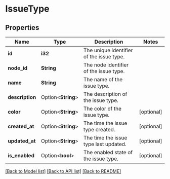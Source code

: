 # IssueType

## Properties

Name | Type | Description | Notes
------------ | ------------- | ------------- | -------------
**id** | **i32** | The unique identifier of the issue type. | 
**node_id** | **String** | The node identifier of the issue type. | 
**name** | **String** | The name of the issue type. | 
**description** | Option<**String**> | The description of the issue type. | 
**color** | Option<**String**> | The color of the issue type. | [optional]
**created_at** | Option<**String**> | The time the issue type created. | [optional]
**updated_at** | Option<**String**> | The time the issue type last updated. | [optional]
**is_enabled** | Option<**bool**> | The enabled state of the issue type. | [optional]

[[Back to Model list]](../README.md#documentation-for-models) [[Back to API list]](../README.md#documentation-for-api-endpoints) [[Back to README]](../README.md)


